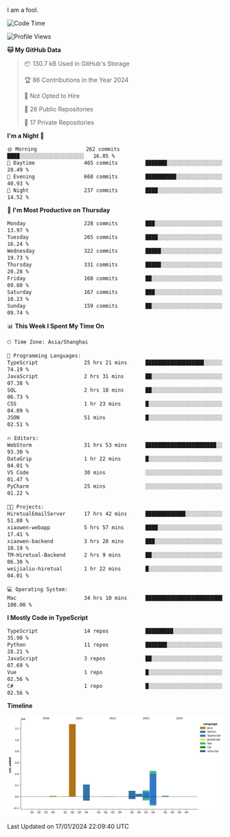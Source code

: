 I am a fool.

<!--START_SECTION:waka-->
![Code Time](http://img.shields.io/badge/Code%20Time-1%2C114%20hrs%2014%20mins-blue)

![Profile Views](http://img.shields.io/badge/Profile%20Views-0-blue)

**🐱 My GitHub Data** 

> 📦 130.7 kB Used in GitHub's Storage 
 > 
> 🏆 86 Contributions in the Year 2024
 > 
> 🚫 Not Opted to Hire
 > 
> 📜 26 Public Repositories 
 > 
> 🔑 17 Private Repositories 
 > 
**I'm a Night 🦉** 

```text
🌞 Morning                262 commits         ████░░░░░░░░░░░░░░░░░░░░░   16.05 % 
🌆 Daytime                465 commits         ███████░░░░░░░░░░░░░░░░░░   28.49 % 
🌃 Evening                668 commits         ██████████░░░░░░░░░░░░░░░   40.93 % 
🌙 Night                  237 commits         ████░░░░░░░░░░░░░░░░░░░░░   14.52 % 
```
📅 **I'm Most Productive on Thursday** 

```text
Monday                   228 commits         ███░░░░░░░░░░░░░░░░░░░░░░   13.97 % 
Tuesday                  265 commits         ████░░░░░░░░░░░░░░░░░░░░░   16.24 % 
Wednesday                322 commits         █████░░░░░░░░░░░░░░░░░░░░   19.73 % 
Thursday                 331 commits         █████░░░░░░░░░░░░░░░░░░░░   20.28 % 
Friday                   160 commits         ██░░░░░░░░░░░░░░░░░░░░░░░   09.80 % 
Saturday                 167 commits         ███░░░░░░░░░░░░░░░░░░░░░░   10.23 % 
Sunday                   159 commits         ██░░░░░░░░░░░░░░░░░░░░░░░   09.74 % 
```


📊 **This Week I Spent My Time On** 

```text
🕑︎ Time Zone: Asia/Shanghai

💬 Programming Languages: 
TypeScript               25 hrs 21 mins      ███████████████████░░░░░░   74.19 % 
JavaScript               2 hrs 31 mins       ██░░░░░░░░░░░░░░░░░░░░░░░   07.38 % 
SQL                      2 hrs 18 mins       ██░░░░░░░░░░░░░░░░░░░░░░░   06.73 % 
CSS                      1 hr 23 mins        █░░░░░░░░░░░░░░░░░░░░░░░░   04.09 % 
JSON                     51 mins             █░░░░░░░░░░░░░░░░░░░░░░░░   02.51 % 

🔥 Editors: 
WebStorm                 31 hrs 53 mins      ███████████████████████░░   93.30 % 
DataGrip                 1 hr 22 mins        █░░░░░░░░░░░░░░░░░░░░░░░░   04.01 % 
VS Code                  30 mins             ░░░░░░░░░░░░░░░░░░░░░░░░░   01.47 % 
PyCharm                  25 mins             ░░░░░░░░░░░░░░░░░░░░░░░░░   01.22 % 

🐱‍💻 Projects: 
HiretualEmailServer      17 hrs 42 mins      █████████████░░░░░░░░░░░░   51.80 % 
xiaowen-webapp           5 hrs 57 mins       ████░░░░░░░░░░░░░░░░░░░░░   17.41 % 
xiaowen-backend          3 hrs 28 mins       ███░░░░░░░░░░░░░░░░░░░░░░   10.19 % 
TM-Hiretual-Backend      2 hrs 9 mins        ██░░░░░░░░░░░░░░░░░░░░░░░   06.30 % 
weijialiu-hiretual       1 hr 22 mins        █░░░░░░░░░░░░░░░░░░░░░░░░   04.01 % 

💻 Operating System: 
Mac                      34 hrs 10 mins      █████████████████████████   100.00 % 
```

**I Mostly Code in TypeScript** 

```text
TypeScript               14 repos            █████████░░░░░░░░░░░░░░░░   35.90 % 
Python                   11 repos            ███████░░░░░░░░░░░░░░░░░░   28.21 % 
JavaScript               3 repos             ██░░░░░░░░░░░░░░░░░░░░░░░   07.69 % 
Vue                      1 repo              █░░░░░░░░░░░░░░░░░░░░░░░░   02.56 % 
C#                       1 repo              █░░░░░░░░░░░░░░░░░░░░░░░░   02.56 % 
```



**Timeline**

![Lines of Code chart](https://raw.githubusercontent.com/VeejaLiu/VeejaLiu/master/assets/bar_graph.png)


 Last Updated on 17/01/2024 22:09:40 UTC
<!--END_SECTION:waka-->
